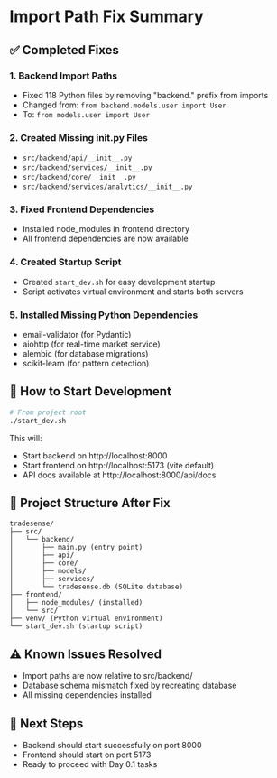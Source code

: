 # Import Path Fix Summary

## ✅ Completed Fixes

### 1. Backend Import Paths
- Fixed 118 Python files by removing "backend." prefix from imports
- Changed from: `from backend.models.user import User`
- To: `from models.user import User`

### 2. Created Missing __init__.py Files
- `src/backend/api/__init__.py`
- `src/backend/services/__init__.py`
- `src/backend/core/__init__.py`
- `src/backend/services/analytics/__init__.py`

### 3. Fixed Frontend Dependencies
- Installed node_modules in frontend directory
- All frontend dependencies are now available

### 4. Created Startup Script
- Created `start_dev.sh` for easy development startup
- Script activates virtual environment and starts both servers

### 5. Installed Missing Python Dependencies
- email-validator (for Pydantic)
- aiohttp (for real-time market service)
- alembic (for database migrations)
- scikit-learn (for pattern detection)

## 🚀 How to Start Development

```bash
# From project root
./start_dev.sh
```

This will:
- Start backend on http://localhost:8000
- Start frontend on http://localhost:5173 (vite default)
- API docs available at http://localhost:8000/api/docs

## 📁 Project Structure After Fix

```
tradesense/
├── src/
│   └── backend/
│       ├── main.py (entry point)
│       ├── api/
│       ├── core/
│       ├── models/
│       ├── services/
│       └── tradesense.db (SQLite database)
├── frontend/
│   ├── node_modules/ (installed)
│   └── src/
├── venv/ (Python virtual environment)
└── start_dev.sh (startup script)
```

## ⚠️ Known Issues Resolved
- Import paths are now relative to src/backend/
- Database schema mismatch fixed by recreating database
- All missing dependencies installed

## 🔄 Next Steps
- Backend should start successfully on port 8000
- Frontend should start on port 5173
- Ready to proceed with Day 0.1 tasks